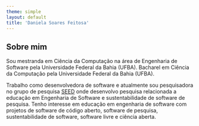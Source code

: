 ```yaml
---
theme: simple
layout: default
title: 'Daniela Soares Feitosa'
---
```


## Sobre mim

Sou mestranda em Ciência da Computação na área de Engenharia de Software pela Universidade Federal da Bahia (UFBA). Bacharel em Ciência da Computação pela Universidade Federal da Bahia (UFBA).

Trabalho como desenvolvedora de software e atualmente sou pesquisadora no grupo de pesquisa [SEED](https://seed-br.github.io/) onde desenvolvo pesquisa relacionada a educação em Engenharia de Software e sustentabilidade de software de pesquisa. Tenho interesse em educação em engenharia de software com projetos de software de código aberto, software de pesquisa, sustentabilidade de software, software livre e ciência aberta.